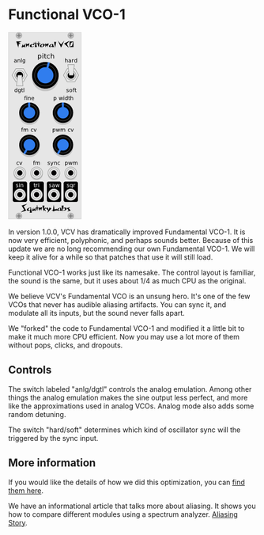 # Functional VCO-1 <a name="fun"></a>

![Functional image](../docs/functional.png)

In version 1.0.0, VCV has dramatically improved Fundamental VCO-1. It is now very efficient, polyphonic, and perhaps sounds better. Because of this update we are no long recommending our own Fundamental VCO-1. We will keep it alive for a while so that patches that use it will still load.

Functional VCO-1 works just like its namesake. The control layout is familiar, the sound is the same, but it uses about 1/4 as much CPU as the original.

We believe VCV's Fundamental VCO is an unsung hero. It's one of the few VCOs that never has audible aliasing artifacts. You can sync it, and modulate all its inputs, but the sound never falls apart.

We "forked" the code to Fundamental VCO-1 and modified it a little bit to make it much more CPU efficient. Now you may use a lot more of them without pops, clicks, and dropouts.

## Controls

The switch labeled "anlg/dgtl" controls the analog emulation. Among other things the analog emulation makes the sine output less perfect, and more like the approximations used in analog VCOs. Analog mode also adds some random detuning.

The switch "hard/soft" determines which kind of oscillator sync will the triggered by the sync input.

## More information

If you would like the details of how we did this optimization, you can [find them here](../docs/vco-optimization.md).

We have an informational article that talks more about aliasing. It shows you how to compare different modules using a spectrum analyzer. [Aliasing Story](./aliasing.md).
